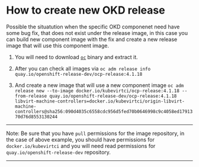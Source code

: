 # How to create new OKD release

Possible the situatution when the specific OKD componenet need have some bug fix, that does not exist under the release image, in this case you can build new component image with the fix and create a new release image that will use this component image.

1. You will need to download [`oc`](https://mirror.openshift.com/pub/openshift-v4/clients/ocp/latest/) binary and extract it.

2. After you can check all images via `oc adm release info quay.io/openshift-release-dev/ocp-release:4.1.18`

3. And create a new image that will use a new component image `oc adm release new --to-image docker.io/kubevirtci/ocp-release:4.1.18 --from-release quay.io/openshift-release-dev/ocp-release:4.1.18 libvirt-machine-controllers=docker.io/kubevirtci/origin-libvirt-machine-controllers@sha256:090d4035c6558cdc956d5fed70b0646998c9c4058ed1791370d76d8553130244`

***
Note: Be sure that you have `pull` permissions for the image repository, in the case of above example, you should have permissions for `docker.io/kubevirtci` and you will need read permissions for `quay.io/openshift-release-dev` repository.
***

